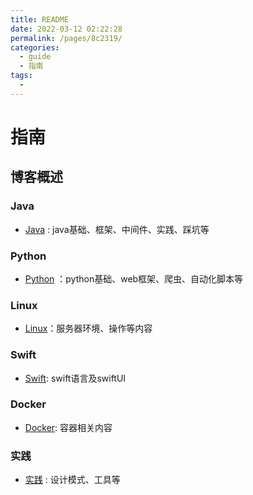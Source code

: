 ```yaml
---
title: README
date: 2022-03-12 02:22:28
permalink: /pages/8c2319/
categories: 
  - guide
  - 指南
tags: 
  - 
---
```

# 指南

## 博客概述
### Java
- [Java](/pages/bf6a41/) : java基础、框架、中间件、实践、踩坑等
### Python
- [Python](/pages/ecb94e/) ：python基础、web框架、爬虫、自动化脚本等
### Linux
- [Linux](/pages/eeefb8/)：服务器环境、操作等内容
### Swift
- [Swift](/pages/416f59/): swift语言及swiftUI
### Docker
- [Docker](/pages/5111ec/): 容器相关内容
### 实践
- [实践](/pages/20fb9d/) : 设计模式、工具等